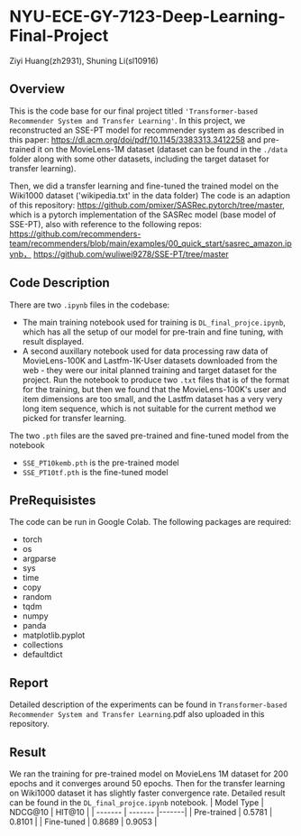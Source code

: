 # NYU-ECE-GY-7123-Deep-Learning-Final-Project
Ziyi Huang(zh2931), Shuning Li(sl10916)

## Overview
This is the code base for our final project titled `'Transformer-based Recommender System and Transfer Learning'`. In this project, we reconstructed an SSE-PT model for recommender system as described in this paper: https://dl.acm.org/doi/pdf/10.1145/3383313.3412258 and pre-trained it on the MovieLens-1M dataset (dataset can be found in the `./data` folder along with some other datasets, including the target dataset for transfer learning). 


Then, we did a transfer learning and fine-tuned the trained model on the Wiki1000 dataset ('wikipedia.txt' in the data folder) The code is an adaption of this repository: https://github.com/pmixer/SASRec.pytorch/tree/master, which is a pytorch implementation of the SASRec model (base model of SSE-PT), also with reference to the following repos: https://github.com/recommenders-team/recommenders/blob/main/examples/00_quick_start/sasrec_amazon.ipynb， 
https://github.com/wuliwei9278/SSE-PT/tree/master


## Code Description
There are two `.ipynb` files in the codebase:
- The main training notebook used for training is `DL_final_projce.ipynb`, which has all the setup of our model for pre-train and fine tuning, with result displayed.
- A second auxillary notebook used for data processing raw data of MovieLens-100K and Lastfm-1K-User datasets downloaded from the web - they were our inital planned training and target dataset for the project. Run the notebook to produce two `.txt` files that is of the format for the training, but then we found that the MovieLens-100K's user and item dimensions are too small, and the Lastfm dataset has a very very long item sequence, which is not suitable for the current method we picked for transfer learning.

The two `.pth` files are the saved pre-trained and fine-tuned model from the notebook
- `SSE_PT10kemb.pth` is the pre-trained model
- `SSE_PT10tf.pth` is the fine-tuned model

## PreRequisistes
The code can be run in Google Colab. The following packages are required:

- torch
- os
- argparse
- sys
- time
- copy
- random
- tqdm
- numpy
- panda
- matplotlib.pyplot
- collections
- defaultdict

## Report
Detailed description of the experiments can be found in `Transformer-based Recommender System and Transfer Learning`.pdf also uploaded in this repository.

## Result
We ran the training for pre-trained model on MovieLens 1M dataset for 200 epochs and it converges around 50 epochs. Then for the transfer learning on Wiki1000 dataset it has slightly faster convergence rate. Detailed result can be found in the `DL_final_projce.ipynb` notebook.
| Model Type    | NDCG@10 | HIT@10 |
| ------- | -------  |-------|
| Pre-trained   | 0.5781   | 0.8101 |
| Fine-tuned    | 0.8689   | 0.9053 |

